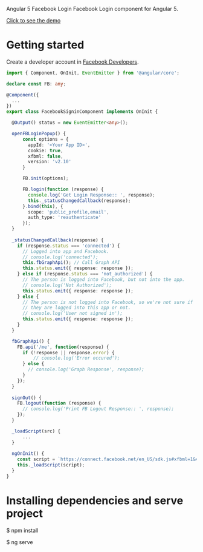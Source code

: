 Angular 5 Facebook Login
Facebook Login component for Angular 5.

[Click to see the demo](https://angular-facebook.stackblitz.io/signin)

# Getting started

Create a developer account in [Facebook Developers](https://developers.facebook.com).


```typescript
import { Component, OnInit, EventEmitter } from '@angular/core';

declare const FB: any;

@Component({
  ...
})
export class FacebookSigninComponent implements OnInit {

  @Output() status = new EventEmitter<any>();

  openFBLoginPopup() {
      const options = {
        appId: '<Your App ID>',
        cookie: true,
        xfbml: false,
        version: 'v2.10'
      }

      FB.init(options);

      FB.login(function (response) {
        console.log('Get Login Response:: ', response);
        this._statusChangedCallback(response);
      }.bind(this), {
        scope: 'public_profile,email',
        auth_type: 'reauthenticate'
      });
  }
  
  _statusChangedCallback(response) {
    if (response.status === 'connected') {
      // Logged into app and Facebook.
      // console.log('connected');
      this.fbGraphApi(); // Call Graph API
      this.status.emit({ response: response });
    } else if (response.status === 'not_authorized') {
      // The person is logged into Facebook, but not into the app.
      // console.log('Not Authorized');
      this.status.emit({ response: response });
    } else {
      // The person is not logged into Facebook, so we're not sure if
      // they are logged into this app or not.
      // console.log('User not signed in');
      this.status.emit({ response: response });
    }
  }

  fbGraphApi() {
    FB.api('/me', function(response) {
      if (!response || response.error) {
          // console.log('Error occured');
      } else {
        // console.log('Graph Response', response);
      }
    });
  }
  
  signOut() {
    FB.logout(function (response) {
      // console.log('Print FB Logout Response:: ', response);
    });
  }

  _loadScript(src) {
      ...
  }  
  
  ngOnInit() {
    const script = `https://connect.facebook.net/en_US/sdk.js#xfbml=1&version=v2.10&appId=<Your App ID>`;
    this._loadScript(script);
  }
}  
 ```
  
# Installing dependencies and serve project  

$ npm install

$ ng serve
